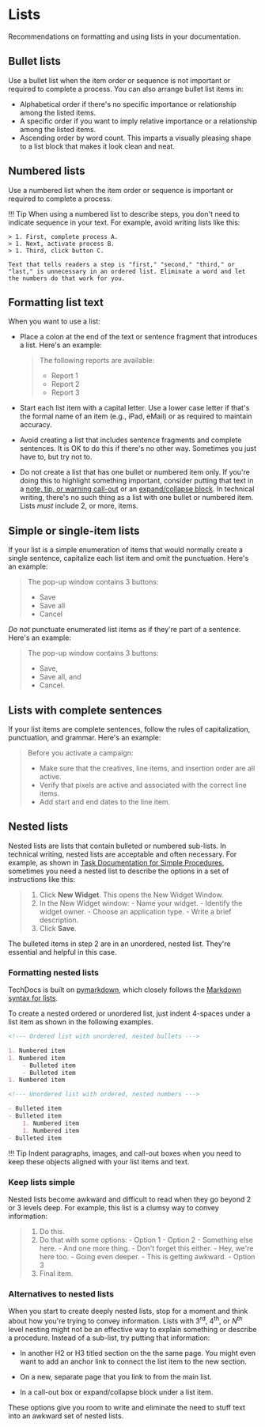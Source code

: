 # Lists

Recommendations on formatting and using lists in your documentation.

## Bullet lists

Use a bullet list when the item order or sequence is not important or required to complete a process. You can also arrange bullet list items in:

- Alphabetical order if there's no specific importance or relationship among the listed items.
- A specific order if you want to imply relative importance or a relationship among the listed items.
- Ascending order by word count. This imparts a visually pleasing shape to a list block that makes it look clean and neat.

## Numbered lists

Use a numbered list when the item order or sequence is important or required to complete a process.

!!! Tip
    When using a numbered list to describe steps, you don't need to indicate sequence in your text. For example, avoid writing lists like this:
    
    > 1. First, complete process A.
    > 1. Next, activate process B.
    > 1. Third, click button C.
    
    Text that tells readers a step is "first," "second," "third," or "last," is unnecessary in an ordered list. Eliminate a word and let the numbers do that work for you.

## Formatting list text

When you want to use a list:

- Place a colon at the end of the text or sentence fragment that introduces a list. Here's an example:

    > The following reports are available:
    >    
    > - Report 1
    > - Report 2
    > - Report 3

- Start each list item with a capital letter. Use a lower case letter if that's the formal name of an item (e.g., iPad, eMail) or as required to maintain accuracy.

- Avoid creating a list that includes sentence fragments and complete sentences. It is OK to do this if there's no other way. Sometimes you just have to, but try not to.

- Do not create a list that has one bullet or numbered item only. If you're doing this to highlight something important, consider putting that text in a [note, tip, or warning call-out](https://squidfunk.github.io/mkdocs-material/reference/admonitions/#supported-types) or an [expand/collapse block](https://squidfunk.github.io/mkdocs-material/reference/admonitions/?h=expand#collapsible-blocks). In technical writing, there's no such thing as a list with one bullet or numbered item. Lists _must_ include 2, or more, items.

## Simple or single-item lists

If your list is a simple enumeration of items that would normally create a single sentence, capitalize each list item and omit the punctuation. Here's an example:

>The pop-up window contains 3 buttons:
>
> * Save
> * Save all
> * Cancel

_Do not_ punctuate enumerated list items as if they're part of a sentence. Here's an example:

>The pop-up window contains 3 buttons:
>
> * Save,
> * Save all, and
> * Cancel.

## Lists with complete sentences

If your list items are complete sentences, follow the rules of capitalization, punctuation, and grammar. Here's an example:

>Before you activate a campaign:
>
> * Make sure that the creatives, line items, and insertion order are all active.
> * Verify that pixels are active and associated with the correct line items.
> * Add start and end dates to the line item.

## Nested lists

Nested lists are lists that contain bulleted or numbered sub-lists. In technical writing, nested lists are acceptable and often necessary. For example, as shown in [Task Documentation for Simple Procedures](../types/tasks_simple.md), sometimes you need a nested list to describe the options in a set of instructions like this:

> 1. Click **New Widget**. This opens the New Widget Window.
> 1. In the New Widget window:
    - Name your widget.
    - Identify the widget owner.
    - Choose an application type.
    - Write a brief description.
> 1. Click **Save**.

The bulleted items in step 2 are in an unordered, nested list. They're essential and helpful in this case.

### Formatting nested lists

TechDocs is built on [pymarkdown](https://pypi.org/project/Markdown/), which closely follows the [Markdown syntax for lists](https://www.markdownguide.org/basic-syntax/#lists-1).

To create a nested ordered or unordered list, just indent 4-spaces under a list item as shown in the following examples.

``` markdown
<!--- Ordered list with unordered, nested bullets --->

1. Numbered item
1. Numbered item
    - Bulleted item
    - Bulleted item
1. Numbered item
```

``` markdown
<!--- Unordered list with ordered, nested numbers --->

- Bulleted item
- Bulleted item
    1. Numbered item
    1. Numbered item
- Bulleted item
```

!!! Tip
    Indent paragraphs, images, and call-out boxes when you need to keep these objects aligned with your list items and text.

### Keep lists simple

Nested lists become awkward and difficult to read when they go beyond 2 or 3 levels deep. For example, this list is a clumsy way to convey information:

> 1. Do this.
> 1. Do that with some options:
    - Option 1
    - Option 2
        - Something else here.
        - And one more thing.
        - Don't forget this either.
            - Hey, we're here too.
            - Going even deeper.
            - This is getting awkward.
    - Option 3
> 1. Final item.

### Alternatives to nested lists

When you start to create deeply nested lists, stop for a moment and think about how you're trying to convey information. Lists with 3<sup>rd</sup>, 4<sup>th</sup>, or _N_<sup>th</sup> level nesting might not be an effective way to explain something or describe a procedure. Instead of a sub-list, try putting that information:

- In another H2 or H3 titled section on the the same page. You might even want to add an anchor link to connect the list item to the new section.

- On a new, separate page that you link to from the main list.

- In a call-out box or expand/collapse block under a list item.

These options give you room to write and eliminate the need to stuff text into an awkward set of nested lists.
